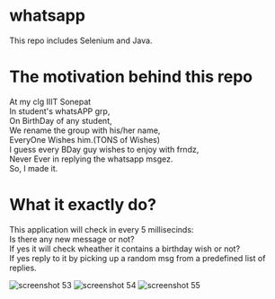 # whatsapp
This repo includes Selenium and Java.
# The motivation behind this repo
At my clg IIIT Sonepat <br>
In student's whatsAPP grp,<br>
On BirthDay of any student,<br>
We rename the group with his/her name,<br>
EveryOne Wishes him.(TONS of Wishes)<br>
I guess every BDay guy wishes to enjoy with frndz,<br>
Never Ever in replying the whatsapp msgez.<br>
So, I made it.<br>

# What it exactly do?
This application will check in every 5 millisecinds:<br> Is there any new message or not?<br>
                                                     If yes it will check wheather it contains a birthday wish or not?<br>
                                                     If yes reply to it by picking up a random msg from a predefined list of replies.<br>


![screenshot 53](https://user-images.githubusercontent.com/40169818/42983989-e49d12f2-8b9e-11e8-93a0-1acd60724541.png)
![screenshot 54](https://user-images.githubusercontent.com/40169818/42983990-e4e3fa28-8b9e-11e8-8465-3c2b95d73b17.png)
![screenshot 55](https://user-images.githubusercontent.com/40169818/42983992-e529d91c-8b9e-11e8-8bae-e0256bf10865.png)

